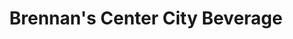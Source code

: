 ---
title: "Brennan's Center City Beverage"
url: /pottsville/brennans-center-city-beverage/
shop: Getränke
---